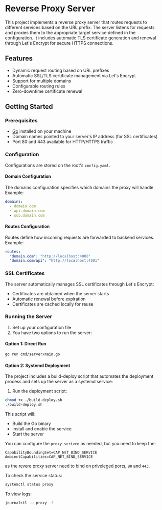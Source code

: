 # Reverse Proxy Server

This project implements a reverse proxy server that routes requests to different services based on the URL prefix. The server listens for requests and proxies them to the appropriate target service defined in the configuration. It includes automatic TLS certificate generation and renewal through Let's Encrypt for secure HTTPS connections.

## Features

- Dynamic request routing based on URL prefixes
- Automatic SSL/TLS certificate management via Let's Encrypt
- Support for multiple domains
- Configurable routing rules
- Zero-downtime certificate renewal

## Getting Started

### Prerequisites

- [Go](https://golang.org/dl/) installed on your machine
- Domain names pointed to your server's IP address (for SSL certificates)
- Port 80 and 443 available for HTTP/HTTPS traffic

### Configuration

Configurations are stored on the root's `config.yaml`.

#### Domain Configuration

The domains configuration specifies which domains the proxy will handle. Example:

```yaml
domains:
  - domain.com
  - api.domain.com
  - sub.domain.com
```

#### Routes Configuration

Routes define how incoming requests are forwarded to backend services. Example:

```yaml
routes:
  "domain.com": "http://localhost:4000"
  "domain.com/api": "http://localhost:4001"
```

### SSL Certificates

The server automatically manages SSL certificates through Let's Encrypt:
- Certificates are obtained when the server starts
- Automatic renewal before expiration
- Certificates are cached locally for reuse

### Running the Server

1. Set up your configuration file
2. You have two options to run the server:

#### Option 1: Direct Run
```bash
go run cmd/server/main.go
```

#### Option 2: Systemd Deployment
The project includes a build-deploy script that automates the deployment process and sets up the server as a systemd service:

1. Run the deployment script:
```bash
chmod +x ./build-deploy.sh
./build-deploy.sh
```

This script will:
- Build the Go binary
- Install and enable the service
- Start the server

You can configure the `proxy.serivce` as needed, but you need to keep the:
```
CapabilityBoundingSet=CAP_NET_BIND_SERVICE
AmbientCapabilities=CAP_NET_BIND_SERVICE
```
as the revere proxy server need to bind on priveleged ports, `80` and `443`.

To check the service status:
```bash
systemctl status proxy
```

To view logs:
```bash
journalctl -u proxy -f
```
